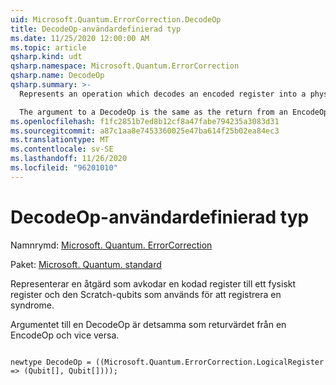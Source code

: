 ```yaml
---
uid: Microsoft.Quantum.ErrorCorrection.DecodeOp
title: DecodeOp-användardefinierad typ
ms.date: 11/25/2020 12:00:00 AM
ms.topic: article
qsharp.kind: udt
qsharp.namespace: Microsoft.Quantum.ErrorCorrection
qsharp.name: DecodeOp
qsharp.summary: >-
  Represents an operation which decodes an encoded register into a physical register and the scratch qubits used to record a syndrome.

  The argument to a DecodeOp is the same as the return from an EncodeOp, and vice versa.
ms.openlocfilehash: f1fc2851b7ed8b12cf8a47fabe794235a3083d31
ms.sourcegitcommit: a87c1aa8e7453360025e47ba614f25b02ea84ec3
ms.translationtype: MT
ms.contentlocale: sv-SE
ms.lasthandoff: 11/26/2020
ms.locfileid: "96201010"
---
```

# <a name="decodeop-user-defined-type"></a>DecodeOp-användardefinierad typ

Namnrymd: [Microsoft. Quantum. ErrorCorrection](xref:Microsoft.Quantum.ErrorCorrection)

Paket: [Microsoft. Quantum. standard](https://nuget.org/packages/Microsoft.Quantum.Standard)


Representerar en åtgärd som avkodar en kodad register till ett fysiskt register och den Scratch-qubits som används för att registrera en syndrome.

Argumentet till en DecodeOp är detsamma som returvärdet från en EncodeOp och vice versa.

```qsharp

newtype DecodeOp = ((Microsoft.Quantum.ErrorCorrection.LogicalRegister => (Qubit[], Qubit[])));
```


